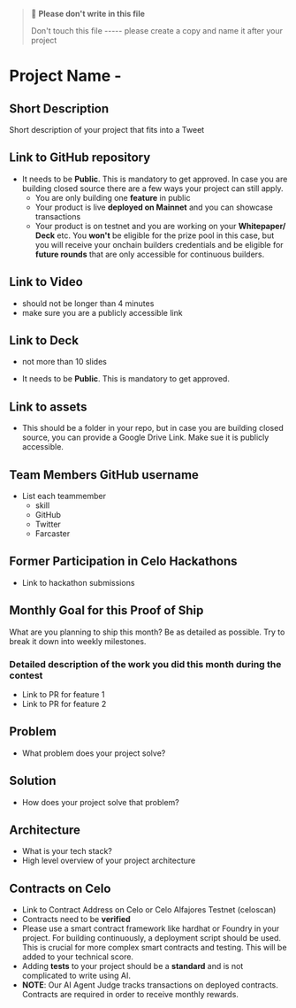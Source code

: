  	
> 🚨 **Please don't write in this file** 	
> 	
> Don't touch this file ----- please create a copy and name it after your project	
>	

# Project Name - <add your Project name here>

## Short Description

Short description of your project that fits into a Tweet

## Link to GitHub repository

- It needs to be **Public**. This is mandatory to get approved.	In case you are building closed source there are a few ways your project can still apply.
  - You are only building one **feature** in public
  - Your product is live **deployed on Mainnet** and you can showcase transactions
  - Your product is on testnet and you are working on your **Whitepaper/ Deck** etc. You **won't** be eligible for the prize pool in this case, but you will receive your onchain builders credentials and be eligible for **future rounds** that are only accessible for continuous builders. 

## Link to Video

- should not be longer than 4 minutes 
- make sure you are a publicly accessible link


## Link to Deck

- not more than 10 slides

- It needs to be **Public**. This is mandatory to get approved.

## Link to assets

- This should be a folder in your repo, but in case you are building closed source, you can provide a Google Drive Link. Make sue it is publicly accessible. 

## Team Members GitHub username

- List each teammember
  - skill
  - GitHub
  - Twitter
  - Farcaster

## Former Participation in Celo Hackathons

- Link to hackathon submissions

## Monthly Goal for this Proof of Ship

What are you planning to ship this month? Be as detailed as possible. Try to break it down into weekly milestones.

### Detailed description of the work you did this month during the contest

- Link to PR for feature 1
- Link to PR for feature 2

## Problem

- What problem does your project solve?

## Solution

- How does your project solve that problem?

## Architecture

- What is your tech stack?
- High level overview of your project architecture

## Contracts on Celo

- Link to Contract Address on Celo or Celo Alfajores Testnet (celoscan)	
- Contracts need to be **verified**
- Please use a smart contract framework like hardhat or Foundry in your project. For building continuously, a deployment script should be used. This is crucial for more complex smart contracts and testing. This will be added to your technical score.
- Adding **tests** to your project should be a **standard** and is not complicated to write using AI. 
- **NOTE**: Our AI Agent Judge tracks transactions on deployed contracts. Contracts are required in order to receive monthly rewards.  	


